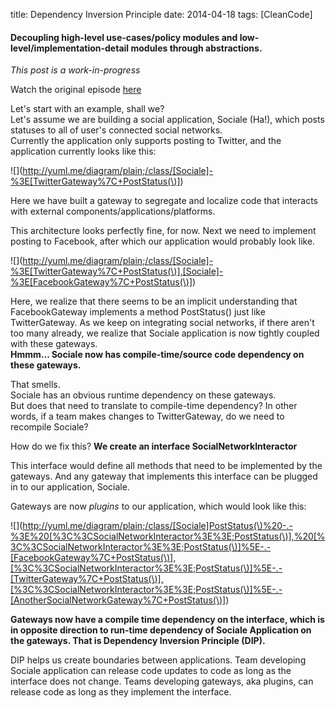 title: Dependency Inversion Principle
date: 2014-04-18
tags: [CleanCode]

#### Decoupling high-level use-cases/policy modules and low-level/implementation-detail modules through abstractions.

*This post is a work-in-progress*

Watch the original episode [here][1]

Let's start with an example, shall we?  
Let's assume we are building a social application, Sociale (Ha!), which posts statuses to all of user's connected social networks.  
Currently the application only supports posting to Twitter, and the application currently looks like this:

<!--

[Sociale]->[TwitterGateway|+PostStatus()]

-->

![](http://yuml.me/diagram/plain;/class/[Sociale]-%3E[TwitterGateway%7C+PostStatus(\)])

Here we have built a gateway to segregate and localize code that interacts with external components/applications/platforms.

This architecture looks perfectly fine, for now. 
Next we need to implement posting to Facebook, after which our application would probably look like.


<!--

[Sociale]->[TwitterGateway|+PostStatus()]
[Sociale]->[FacebookGateway|+PostStatus()]

-->

![](http://yuml.me/diagram/plain;/class/[Sociale]-%3E[TwitterGateway%7C+PostStatus(\)],[Sociale]-%3E[FacebookGateway%7C+PostStatus(\)])

Here, we realize that there seems to be an implicit understanding that FacebookGateway implements a method PostStatus() just like TwitterGateway.
As we keep on integrating social networks, if there aren't too many already, we realize that Sociale application is now tightly coupled with these gateways.  
**Hmmm... Sociale now has compile-time/source code dependency on these gateways.**

That smells.  
Sociale has an obvious runtime dependency on these gateways.  
But does that need to translate to compile-time dependency?
In other words, if a team makes changes to TwitterGateway, do we need to recompile Sociale?

How do we fix this?
**We create an interface SocialNetworkInteractor**

This interface would define all methods that need to be implemented by the gateways.
And any gateway that implements this interface can be plugged in to our application, Sociale.

Gateways are now *plugins* to our application, which would look like this:

<!--

[Sociale]PostStatus() -.-> [<<SocialNetworkInteractor>>;PostStatus()]
[<<SocialNetworkInteractor>>;PostStatus()]^-.-[FacebookGateway%7C+PostStatus(\)],[<<SocialNetworkInteractor>>;PostStatus()]^-.-[TwitterGateway%7C+PostStatus(\)],[<<SocialNetworkInteractor>>;PostStatus()]^-.-[AnotherSocialNetworkGateway%7C+PostStatus(\)]

-->
![](http://yuml.me/diagram/plain;/class/[Sociale]PostStatus(\)%20-.-%3E%20[%3C%3CSocialNetworkInteractor%3E%3E;PostStatus(\)],%20[%3C%3CSocialNetworkInteractor%3E%3E;PostStatus(\)]%5E-.-[FacebookGateway%7C+PostStatus(\)],[%3C%3CSocialNetworkInteractor%3E%3E;PostStatus(\)]%5E-.-[TwitterGateway%7C+PostStatus(\)],[%3C%3CSocialNetworkInteractor%3E%3E;PostStatus(\)]%5E-.-[AnotherSocialNetworkGateway%7C+PostStatus(\)])

**Gateways now have a compile time dependency on the interface, which is in opposite direction to run-time dependency of Sociale Application on the gateways. 
That is Dependency Inversion Principle (DIP).**

DIP helps us create boundaries between applications.
Team developing Sociale application can release code updates to code as long as the interface does not change.
Teams developing gateways, aka plugins, can release code as long as they implement the interface.


[1]: http://cleancoders.com/episode/clean-code-episode-13/show
[2]: http://www.teradatatips.com/